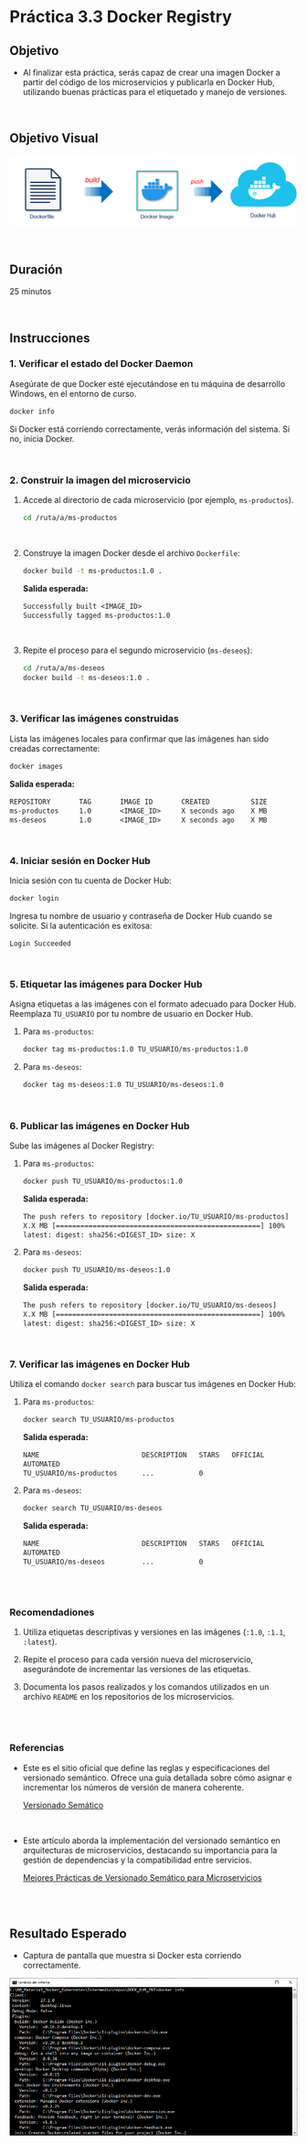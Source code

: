 # Práctica 3.3 Docker Registry

## Objetivo

- Al finalizar esta práctica, serás capaz de crear una imagen Docker a partir del código de los microservicios y publicarla en Docker Hub, utilizando buenas prácticas para el etiquetado y manejo de versiones.

<br/>

## Objetivo Visual

![Docker Image](../images/u3_3_3.png)

<br/>

## Duración

25 minutos

<br/>

## Instrucciones

### **1. Verificar el estado del Docker Daemon**
Asegúrate de que Docker esté ejecutándose en tu máquina de desarrollo Windows, en el entorno de curso.

```bash
docker info
```
Si Docker está corriendo correctamente, verás información del sistema. Si no, inicia Docker.

<br/>

### **2. Construir la imagen del microservicio**

1. Accede al directorio de cada microservicio (por ejemplo, `ms-productos`).

   ```bash
   cd /ruta/a/ms-productos
   ```
   
<br/>

2. Construye la imagen Docker desde el archivo `Dockerfile`:

   ```bash
   docker build -t ms-productos:1.0 .

   ```
   **Salida esperada:**
   ```
   Successfully built <IMAGE_ID>
   Successfully tagged ms-productos:1.0
   ```

<br/>

3. Repite el proceso para el segundo microservicio (`ms-deseos`):

   ```bash
   cd /ruta/a/ms-deseos
   docker build -t ms-deseos:1.0 .
   ```

<br/>

### **3. Verificar las imágenes construidas**

Lista las imágenes locales para confirmar que las imágenes han sido creadas correctamente:

```bash
docker images
```

**Salida esperada:**
```
REPOSITORY       TAG       IMAGE ID       CREATED          SIZE
ms-productos     1.0       <IMAGE_ID>     X seconds ago    X MB
ms-deseos        1.0       <IMAGE_ID>     X seconds ago    X MB
```

<br/>


### **4. Iniciar sesión en Docker Hub**

Inicia sesión con tu cuenta de Docker Hub:
```bash
docker login
```

Ingresa tu nombre de usuario y contraseña de Docker Hub cuando se solicite. Si la autenticación es exitosa:

```
Login Succeeded
```

<br/>

### **5. Etiquetar las imágenes para Docker Hub**

Asigna etiquetas a las imágenes con el formato adecuado para Docker Hub. Reemplaza `TU_USUARIO` por tu nombre de usuario en Docker Hub.

1. Para `ms-productos`:

   ```bash
   docker tag ms-productos:1.0 TU_USUARIO/ms-productos:1.0
   ```

2. Para `ms-deseos`:

   ```bash
   docker tag ms-deseos:1.0 TU_USUARIO/ms-deseos:1.0
   ```

<br/>

### **6. Publicar las imágenes en Docker Hub**

Sube las imágenes al Docker Registry:

1. Para `ms-productos`:

   ```bash
   docker push TU_USUARIO/ms-productos:1.0
   ```

   **Salida esperada:**
   ```
   The push refers to repository [docker.io/TU_USUARIO/ms-productos]
   X.X MB [==================================================] 100%
   latest: digest: sha256:<DIGEST_ID> size: X
   ```

2. Para `ms-deseos`:

   ```bash
   docker push TU_USUARIO/ms-deseos:1.0
   ```
   **Salida esperada:**
   ```
   The push refers to repository [docker.io/TU_USUARIO/ms-deseos]
   X.X MB [==================================================] 100%
   latest: digest: sha256:<DIGEST_ID> size: X
   ```

<br/>

### **7. Verificar las imágenes en Docker Hub**

Utiliza el comando `docker search` para buscar tus imágenes en Docker Hub:

1. Para `ms-productos`:
   ```bash
   docker search TU_USUARIO/ms-productos
   ```

   **Salida esperada:**

   ```
   NAME                         DESCRIPTION   STARS   OFFICIAL   AUTOMATED
   TU_USUARIO/ms-productos      ...           0
   ```

2. Para `ms-deseos`:

   ```bash
   docker search TU_USUARIO/ms-deseos
   ```

   **Salida esperada:**

   ```
   NAME                         DESCRIPTION   STARS   OFFICIAL   AUTOMATED
   TU_USUARIO/ms-deseos         ...           0
   ```

<br/>
<br/>

### Recomendadiones

1. Utiliza etiquetas descriptivas y versiones en las imágenes (`:1.0`, `:1.1`, `:latest`).

2. Repite el proceso para cada versión nueva del microservicio, asegurándote de incrementar las versiones de las etiquetas.

3. Documenta los pasos realizados y los comandos utilizados en un archivo `README` en los repositorios de los microservicios.

<br/>
<br/>

### Referencias

- Este es el sitio oficial que define las reglas y especificaciones del versionado semántico. Ofrece una guía detallada sobre cómo asignar e incrementar los números de versión de manera coherente.

    [Versionado Semático](https://semver.org/lang/es/)

<br/>

- Este artículo aborda la implementación del versionado semántico en arquitecturas de microservicios, destacando su importancia para la gestión de dependencias y la compatibilidad entre servicios.

    [Mejores Prácticas de Versionado Semático para Microservicios](https://peerdh.com/es/blogs/programming-insights/semantic-versioning-best-practices-for-microservices)


<br/>
<br/>

## Resultado Esperado

- Captura de pantalla que muestra si Docker esta corriendo correctamente.

![](../images/u3_3_1.png)

